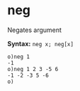 # neg

Negates argument

**Syntax:** ```neg x; neg[x]```

```o
o)neg 1
-1
o)neg 1 2 3 -5 6
-1 -2 -3 5 -6
o)
```
